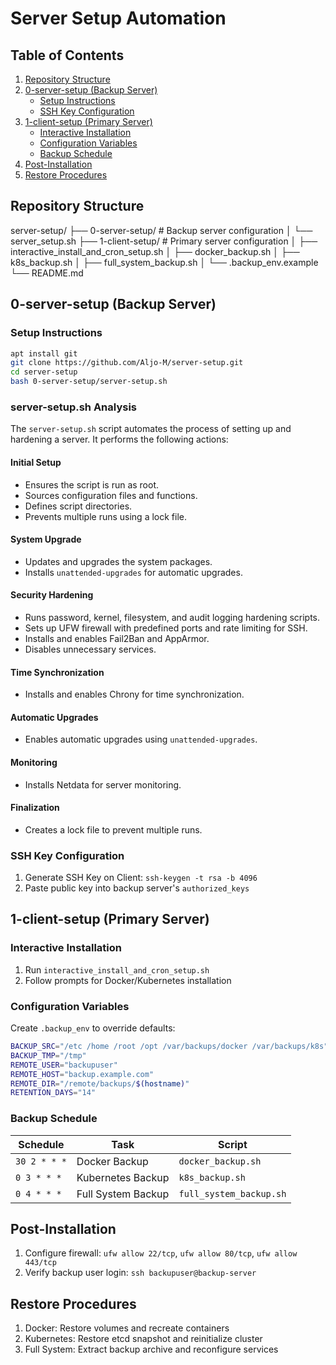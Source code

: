 # Server Setup Automation

## Table of Contents

1. [Repository Structure](#repository-structure)
2. [0-server-setup (Backup Server)](#0-server-setup-backup-server)
   - [Setup Instructions](#setup-instructions)
   - [SSH Key Configuration](#ssh-key-configuration)
3. [1-client-setup (Primary Server)](#1-client-setup-primary-server)
   - [Interactive Installation](#interactive-installation)
   - [Configuration Variables](#configuration-variables)
   - [Backup Schedule](#backup-schedule)
4. [Post-Installation](#post-installation)
5. [Restore Procedures](#restore-procedures)

## Repository Structure

server-setup/
├── 0-server-setup/ # Backup server configuration
│ └── server_setup.sh
├── 1-client-setup/ # Primary server configuration
│ ├── interactive_install_and_cron_setup.sh
│ ├── docker_backup.sh
│ ├── k8s_backup.sh
│ ├── full_system_backup.sh
│ └── .backup_env.example
└── README.md

## 0-server-setup (Backup Server)

### Setup Instructions
```bash
apt install git
git clone https://github.com/Aljo-M/server-setup.git
cd server-setup
bash 0-server-setup/server-setup.sh
```

### server-setup.sh Analysis

The `server-setup.sh` script automates the process of setting up and hardening a server. It performs the following actions:

#### Initial Setup

- Ensures the script is run as root.
- Sources configuration files and functions.
- Defines script directories.
- Prevents multiple runs using a lock file.

#### System Upgrade

- Updates and upgrades the system packages.
- Installs `unattended-upgrades` for automatic upgrades.

#### Security Hardening

- Runs password, kernel, filesystem, and audit logging hardening scripts.
- Sets up UFW firewall with predefined ports and rate limiting for SSH.
- Installs and enables Fail2Ban and AppArmor.
- Disables unnecessary services.

#### Time Synchronization

- Installs and enables Chrony for time synchronization.

#### Automatic Upgrades

- Enables automatic upgrades using `unattended-upgrades`.

#### Monitoring

- Installs Netdata for server monitoring.

#### Finalization

- Creates a lock file to prevent multiple runs.

### SSH Key Configuration

1. Generate SSH Key on Client: `ssh-keygen -t rsa -b 4096`
2. Paste public key into backup server's `authorized_keys`

## 1-client-setup (Primary Server)

### Interactive Installation

1. Run `interactive_install_and_cron_setup.sh`
2. Follow prompts for Docker/Kubernetes installation

### Configuration Variables

Create `.backup_env` to override defaults:

```bash
BACKUP_SRC="/etc /home /root /opt /var/backups/docker /var/backups/k8s"
BACKUP_TMP="/tmp"
REMOTE_USER="backupuser"
REMOTE_HOST="backup.example.com"
REMOTE_DIR="/remote/backups/$(hostname)"
RETENTION_DAYS="14"
```

### Backup Schedule

| Schedule     | Task               | Script                  |
| ------------ | ------------------ | ----------------------- |
| `30 2 * * *` | Docker Backup      | `docker_backup.sh`      |
| `0 3 * * *`  | Kubernetes Backup  | `k8s_backup.sh`         |
| `0 4 * * *`  | Full System Backup | `full_system_backup.sh` |

## Post-Installation

1. Configure firewall: `ufw allow 22/tcp`, `ufw allow 80/tcp`, `ufw allow 443/tcp`
2. Verify backup user login: `ssh backupuser@backup-server`

## Restore Procedures

1. Docker: Restore volumes and recreate containers
2. Kubernetes: Restore etcd snapshot and reinitialize cluster
3. Full System: Extract backup archive and reconfigure services
